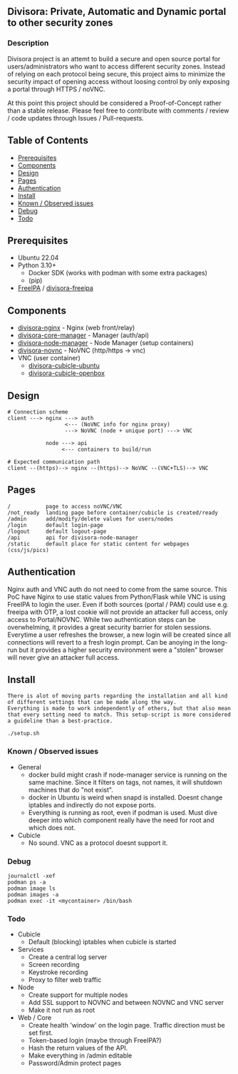 ## Divisora: Private, Automatic and Dynamic portal to other security zones
### Description
Divisora project is an attemt to build a secure and open source portal for users/administrators who want to access different security zones. Instead of relying on each protocol being secure, this project aims to minimize the security impact of opening access without loosing control by only exposing a portal through HTTPS / noVNC.

At this point this project should be considered a Proof-of-Concept rather than a stable release. Please feel free to contribute with comments / review / code updates through Issues / Pull-requests.

## Table of Contents

- [Prerequisites](#Prerequisites)
- [Components](#Components)
- [Design](#Design)
- [Pages](#Pages)
- [Authentication](#Authentication)
- [Install](#Install)
- [Known / Observed issues](#KnownObservedissues)
- [Debug](#Debug)
- [Todo](#Todo)


## Prerequisites
- Ubuntu 22.04
- Python 3.10+
    - Docker SDK (works with podman with some extra packages)
    - (pip)
- [FreeIPA](https://github.com/freeipa/freeipa-container) / [divisora-freeipa](https://github.com/divisora/divisora-freeipa)

## Components
- [divisora-nginx](https://github.com/divisora/divisora-nginx) - Nginx (web front/relay)
- [divisora-core-manager](https://github.com/divisora/divisora-core-manager) - Manager (auth/api)
- [divisora-node-manager](https://github.com/divisora/divisora-node-manager) - Node Manager (setup containers)
- [divisora-novnc](https://github.com/divisora/divisora-novnc) - NoVNC (http/https -> vnc)
- VNC (user container)
    - [divisora-cubicle-ubuntu](https://github.com/divisora/divisora-cubicle-ubuntu)
    - [divisora-cubicle-openbox](https://github.com/divisora/divisora-cubicle-openbox)

## Design
```
# Connection scheme
client ---> nginx ---> auth
                  <--- (NoVNC info for nginx proxy)
                  ---> NoVNC (node + unique port) ---> VNC

            node ---> api
                 <--- containers to build/run

# Expected communication path
client --(https)--> nginx --(https)--> NoVNC --(VNC+TLS)--> VNC
```

## Pages
```
/           page to access noVNC/VNC
/not_ready  landing page before container/cubicle is created/ready
/admin      add/modify/delete values for users/nodes
/login      default login-page
/logout     default logout-page
/api        api for divisora-node-manager
/static     default place for static content for webpages (css/js/pics)
```

## Authentication
Nginx auth and VNC auth do not need to come from the same source. This PoC have Nginx to use static values from Python/Flask while VNC is using FreeIPA to login the user. Even if both sources (portal / PAM) could use e.g. freeipa with OTP, a lost cookie will not provide an attacker full access, only access to Portal/NOVNC. While two authentication steps can be overwhelming, it provides a great security barrier for stolen sessions. Everytime a user refreshes the browser, a new login will be created since all connections will revert to a fresh login prompt. Can be anoying in the long-run but it provides a higher security environment were a "stolen" browser will never give an attacker full access.

## Install
```
There is alot of moving parts regarding the installation and all kind of different settings that can be made along the way.
Everything is made to work independently of others, but that also mean that every setting need to match. This setup-script is more considered a guideline than a best-practice.

./setup.sh
```

### Known / Observed issues
- General
    - docker build might crash if node-manager service is running on the same machine. Since it filters on tags, not names, it will shutdown machines that do "not exist".
    - docker in Ubuntu is weird when snapd is installed. Doesnt change iptables and indirectly do not expose ports.
    - Everything is running as root, even if podman is used. Must dive deeper into which component really have the need for root and which does not.
- Cubicle
    - No sound. VNC as a protocol doesnt support it.    

### Debug
```
journalctl -xef
podman ps -a
podman image ls
podman images -a
podman exec -it <mycontainer> /bin/bash
```

### Todo
- Cubicle 
    - Default (blocking) iptables when cubicle is started
- Services
    - Create a central log server
    - Screen recording
    - Keystroke recording
    - Proxy to filter web traffic
- Node
    - Create support for multiple nodes
    - Add SSL support to NOVNC and between NOVNC and VNC server
    - Make it not run as root
- Web / Core
    - Create health 'window' on the login page. Traffic direction must be set first.
    - Token-based login (maybe through FreeIPA?)
    - Hash the return values of the API.
    - Make everything in /admin editable
    - Password/Admin protect pages
